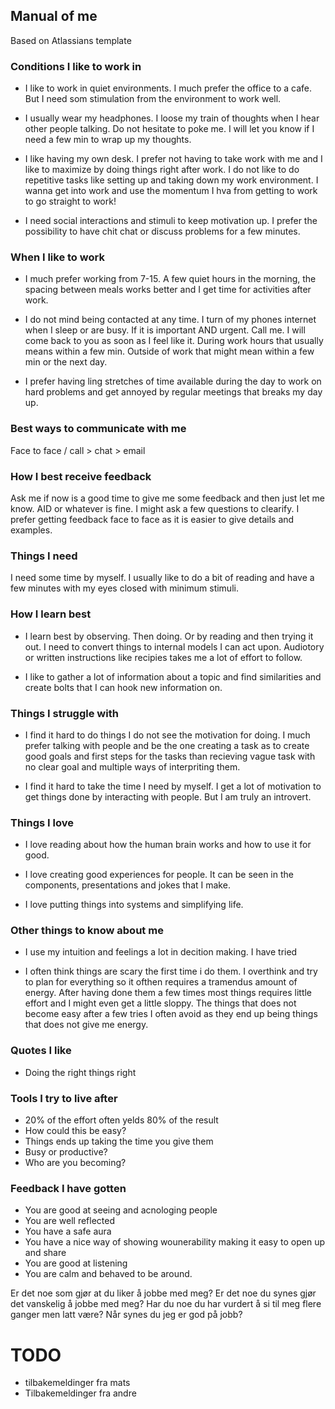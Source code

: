 ## Manual of me

Based on Atlassians template

### Conditions I like to work in

- I like to work in quiet environments. I much prefer the office to a cafe. But I need som stimulation from the environment to work well.

- I usually wear my headphones. I loose my train of thoughts when I hear other people talking. Do not hesitate to poke me. I will let you know if I need a few min to wrap up my thoughts.

- I like having my own desk. I prefer not having to take work with me and I like to maximize by doing things right after work. I do not like to do repetitive tasks like setting up and taking down my work environment. I wanna get into work and use the momentum I hva from getting to work to go straight to work!

- I need social interactions and stimuli to keep motivation up. I prefer the possibility to have chit chat or discuss problems for a few minutes.

### When I like to work
- I much prefer working from 7-15. A few quiet hours in the morning, the spacing between meals works better and I get time for activities after work. 

- I do not mind being contacted at any time. I turn of my phones internet when I sleep or are busy. If it is important AND urgent. Call me. I will come back to you as soon as I feel like it. During work hours that usually means within a few min. Outside of work that might mean within a few min or the next day.

- I prefer having ling stretches of time available during the day to work on hard problems and get annoyed by regular meetings that breaks my day up.

### Best ways to communicate with me
Face to face / call > chat > email

### How I best receive feedback
Ask me if now is a good time to give me some feedback and then just let me know. AID or whatever is fine. I might ask a few questions to clearify. I prefer getting feedback face to face as it is easier to give details and examples.


### Things I need
I need some time by myself. I usually like to do a bit of reading and have a few minutes with my eyes closed with minimum stimuli.

### How I learn best
- I learn best by observing. Then doing. Or by reading and then trying it out. I need to convert things to internal models I can act upon. Audiotory or written instructions like recipies takes me a lot of effort to follow.

- I like to gather a lot of information about a topic and find similarities and create bolts that I can hook new information on.

### Things I struggle with
- I find it hard to do things I do not see the motivation for doing. I much prefer talking with people and be the one creating a task as to create good goals and first steps for the tasks than recieving vague task with no clear goal and multiple ways of interpriting them.

- I find it hard to take the time I need by myself. I get a lot of motivation to get things done by interacting with people. But I am truly an introvert.

### Things I love
- I love reading about how the human brain works and how to use it for good.

- I love creating good experiences for people. It can be seen in the components, presentations and jokes that I make.

- I love putting things into systems and simplifying life.

### Other things to know about me
- I use my intuition and feelings a lot in decition making. I have tried 

- I often think things are scary the first time i do them. I overthink and try to plan for everything so it ofthen requires a tramendus amount of energy. After having done them a few times most things requires little effort and I might even get a little sloppy. The things that does not become easy after a few tries I often avoid as they end up being things that does not give me energy.

### Quotes I like
- Doing the right things right

### Tools I try to live after
- 20% of the effort often yelds 80% of the result
- How could this be easy?
- Things ends up taking the time you give them
- Busy or productive?
- Who are you becoming?

### Feedback I have gotten
- You are good at seeing and acnologing people
- You are well reflected
- You have a safe aura
- You have a nice way of showing wounerability making it easy to open up and share
- You are good at listening
- You are calm and behaved to be around.

Er det noe som gjør at du liker å jobbe med meg?
Er det noe du synes gjør det vanskelig å jobbe med meg?
Har du noe du har vurdert å si til meg flere ganger men latt være?
Når synes du jeg er god på jobb?


# TODO
- tilbakemeldinger fra mats
- Tilbakemeldinger fra andre    